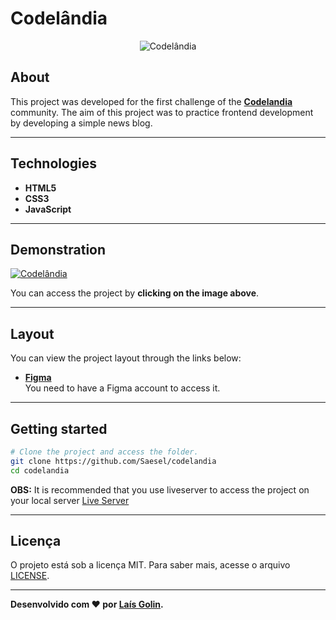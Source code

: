# Codelândia
<p align="center">
	<img src="https://i.imgur.com/RjUNlyv.png" alt="Codelândia" title="Codelândia">
</p>

## About   
This project was developed for the first challenge of the **[Codelandia](https://discord.com/invite/QevDJqCzaY)** community. The aim of this project was to practice frontend development by developing a simple news blog. 

---

## Technologies
- **HTML5**
- **CSS3**
- **JavaScript**
---

## Demonstration
[![Codelândia](https://imgur.com/N5ImM4S)](https://lgolin.github.io/codelandia/ "Clique para acessar o projeto")   

You can access the project by **clicking on the image above**.

---

## Layout
You can view the project layout through the links below:
- **[Figma](https://www.figma.com/file/Yb9IBH56g7T1hdIyZ3BMNO/Codel%C3%A2ndia-Desafios?node-id=0%3A1)**<br>
You need to have a Figma account to access it.
---

## Getting started

```bash
# Clone the project and access the folder.
git clone https://github.com/Saesel/codelandia
cd codelandia
```
**OBS:** It is recommended that you use liveserver to access the project on your local server [Live Server](https://marketplace.visualstudio.com/items?itemName=ritwickdey.LiveServer)

---

## Licença

O projeto está sob a licença MIT. Para saber mais, acesse o arquivo [LICENSE](https://github.com/lgolin/codelandia/blob/main/LICENSE).

---

**Desenvolvido com ❤ por [Laís Golin](https://github.com/lgolin/).**
